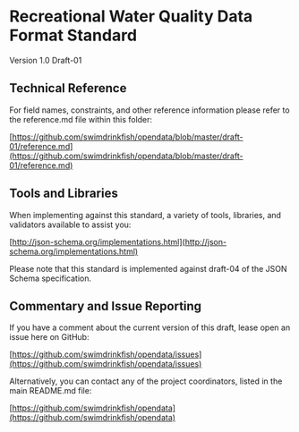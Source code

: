 # Recreational Water Quality Data Format Standard

Version 1.0 Draft-01

## Technical Reference

For field names, constraints, and other reference information please refer to the reference.md file within this folder:

[https://github.com/swimdrinkfish/opendata/blob/master/draft-01/reference.md](https://github.com/swimdrinkfish/opendata/blob/master/draft-01/reference.md)

## Tools and Libraries

When implementing against this standard, a variety of tools, libraries, and validators available to assist you:

[http://json-schema.org/implementations.html](http://json-schema.org/implementations.html)

Please note that this standard is implemented against draft-04 of the JSON Schema specification.

## Commentary and Issue Reporting

If you have a comment about the current version of this draft, lease open an issue here on GitHub:

[https://github.com/swimdrinkfish/opendata/issues](https://github.com/swimdrinkfish/opendata/issues)

Alternatively, you can contact any of the project coordinators, listed in the main README.md file:

[https://github.com/swimdrinkfish/opendata](https://github.com/swimdrinkfish/opendata)

